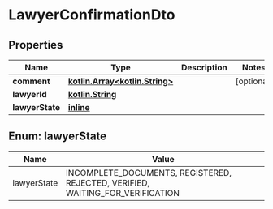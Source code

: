 # LawyerConfirmationDto

## Properties
Name | Type | Description | Notes
------------ | ------------- | ------------- | -------------
**comment** | [**kotlin.Array&lt;kotlin.String&gt;**](.md) |  |  [optional]
**lawyerId** | [**kotlin.String**](.md) |  | 
**lawyerState** | [**inline**](#LawyerStateEnum) |  | 

<a name="LawyerStateEnum"></a>
## Enum: lawyerState
Name | Value
---- | -----
lawyerState | INCOMPLETE_DOCUMENTS, REGISTERED, REJECTED, VERIFIED, WAITING_FOR_VERIFICATION
